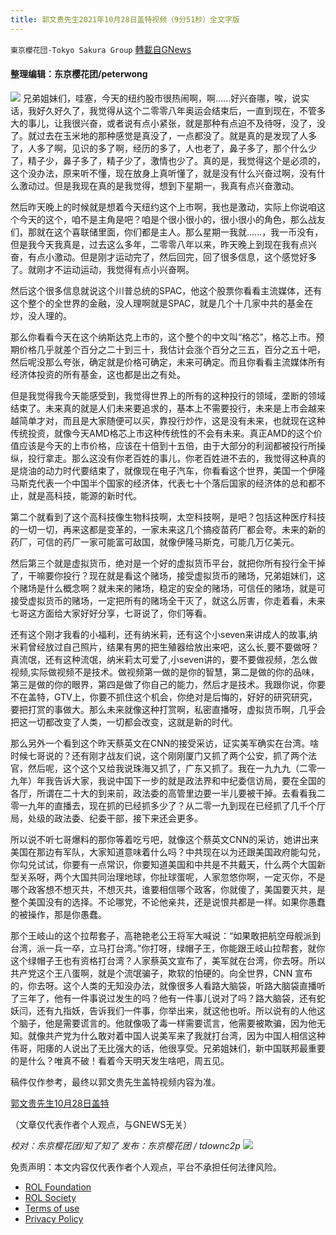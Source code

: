 ```yaml
---
title: 郭文贵先生2021年10月28日盖特视频（9分51秒）全文字版
---
```

`東京櫻花団-Tokyo Sakura Group` [轉載自GNews](https://gnews.org/zh-hans/1624779/)

#### 整理编辑：东京樱花团/peterwong
![](https://assets.gnews.org/wp-content/uploads/2021/10/121.png)
兄弟姐妹们，哇塞，今天的纽约股市很热闹啊，啊……好兴奋哪，唉，说实话，我好久好久了，我觉得从这个二零零八年奥运会结束后，一直到现在，不管多大的事儿，让我很兴奋，或者说有点小紧张，就是那种有点迫不及待呀，没了，没了。就过去在玉米地的那种感觉是真没了，一点都没了。就是真的是发现了人多了，人多了啊，见识的多了啊，经历的多了，人也老了，鼻子多了，那个什么少了，精子少，鼻子多了，精子少了，激情也少了。真的是，我觉得这个是必须的，这个没办法，原来听不懂，现在放身上真听懂了，就是没有什么兴奋过啊，没有什么激动过。但是我现在真的是我觉得，想到下星期一，我真有点兴奋激动。

然后昨天晚上的时候就是想着今天纽约这个上市啊，我也是激动，实际上你说咱这个今天的这个，咱不是主角是吧？咱是个很小很小的，很小很小的角色，那么战友们，那就在这个喜联储里面，你们都是主人。那么星期一我就……，我一币没有，但是我今天我真是，过去这么多年，二零零八年以来，昨天晚上到现在我有点兴奋，有点小激动。但是刚才运动完了，然后回完，回了很多信息，这个感觉好多了。就刚才不运动运动，我觉得有点小兴奋啊。

然后这个很多信息就说这个川普总统的SPAC，他这个股票你看看主流媒体，还有这个整个的全世界的金融，没人理啊就是SPAC，就是几个十几家中共的基金在炒，没人理的。

那么你看看今天在这个纳斯达克上市的，这个整个的中文叫“格芯”，格芯上市。预期价格几乎就差个百分之二十到三十，我估计会涨个百分之三五，百分之五十吧，然后呢没那么夸张，确定就是价格可确定，未来可确定。而且你看看主流媒体所有经济体投资的所有基金，这也都是出之有处。

但是我觉得我今天能感受到，我觉得世界上的所有的这种投行的领域，垄断的领域结束了。未来真的就是人们未来要追求的，基本上不需要投行，未来是上市会越来越简单才对，而且是大家随便可以买，靠投行炒作，这是没有未来，也就现在这种传统投资，就像今天AMD格芯上市这种传统性的不会有未来。真正AMD的这个价值应该是今天的上市价格，应该在十倍到十五倍，由于大部分的利润都被投行所操纵，投行拿走。那么这没有你老百姓的事儿，你老百姓进不去的，我觉得这种真的是烧油的动力时代要结束了，就像现在电子汽车，你看看这个世界，美国一个伊隆马斯克代表一个中国半个国家的经济体，代表七十个落后国家的经济体的总和都不止，就是高科技，能源的新时代。

第二个就看到了这个高科技像生物科技啊，太空科技啊，是吧？包括这种医疗科技的一切一切，再来这都是变革的，一家未来这几个搞疫苗药厂都会夸。未来的新的药厂，可信的药厂一家可能富可敌国，就像伊隆马斯克，可能几万亿美元。

然后第三个就是虚拟货币，绝对是一个好的虚拟货币平台，就把你所有投行全干掉了，干嘛要你投行？现在就是看这个赌场，接受虚拟货币的赌场，兄弟姐妹们，这个赌场是什么概念啊？就未来的赌场，稳定的安全的赌场，可信任的赌场，就是可接受虚拟货币的赌场，一定把所有的赌场全干灭了，就这么厉害，你走着看，未来七哥这方面给大家好好分享，七哥说了，你们等看。

还有这个刚才我看的小福利，还有纳米莉，还有这个小seven来讲成人的故事,纳米莉曾经放过自己照片，结果有男的把生殖器给放出来吧，这么长,要不要做呀？真流氓，还有这种流氓，纳米莉太可爱了,小seven讲的，要不要做视频，怎么做视频,实际做视频不是技术。做视频第一做的是你的智慧，第二是做的你的品味，第三是做的你的眼界，第四是做了你自己的能力，然后才是技术。我跟你说，你要不在盖特，GTV上，你要不抓住这个机会，你绝对是后悔的，好好的研究研究，要把打赏的事做大。那么未来就像这种打赏啊，私密直播呀，虚拟货币啊，几乎会把这一切都改变了人类，一切都会改变，这就是新的时代。

那么另外一个看到这个昨天蔡英文在CNN的接受采访，证实美军确实在台湾。啥时候七哥说的？还有刚才战友们说，这个刚刚厦门又抓了两个公安，抓了两个法官，然后呢，这个这个又给我说珠海又抓了，广东又抓了。我在一九九九（二零一九年）年我告诉大家，我说中国下一步的就是政法界和中纪委信访局，要在全国的各厅，所谓在二十大的到来前，政法委的高管里边要一半儿要被干掉。去看看我二零一九年的直播去，现在抓的已经抓多少了？从二零一九到现在已经抓了几千个厅局，处级的政法委、纪委干部，接下来还会更多。

所以说不听七哥爆料的那你等着吃亏吧，就像这个蔡英文CNN的采访，她讲出来美国在那边有军队，大家知道意味着什么吗？中共现在以为还跟美国政府能勾兑，你勾兑试试，你要有一点常识，你要知道美国和中共是不共戴天，什么两个大国新型关系呀，两个大国共同治理地球，你扯球蛋呢，人家忽悠你啊，一定灭你，不是哪个政客想不想灭共，不想灭共，谁要相信哪个政客，你就傻了，美国要灭共，是整个美国没有的选择。不论哪党，不论他亲共，还是说恨共都是一样。如果你愚蠢的被操作，那是你愚蠢。

那个王岐山的这个拉帮套子，高艳艳老公王将军大喊说：“如果敢把航空母舰派到台湾，派一兵一卒，立马打台湾。”你打呀，绿帽子王，你能跟王岐山拉帮套，就你这个绿帽子王也有资格打台湾？人家蔡英文宣布了，美军就在台湾，你去呀。所以共产党这个王八蛋啊，就是个流氓骗子，欺软的怕硬的。向全世界，CNN 宣布的，你去呀。这个人类的无知没办法，就像很多人看路大脑袋，听路大脑袋直播听了三年了，他有一件事说过发生的吗？他有一件事儿说对了吗？路大脑袋，还有蛇妖闫，还有九指妖，告诉我们一件事，你举出来，就这他也听。所以说有的人他这个脑子，他是需要谎言的。他就像吸了毒一样需要谎言，他需要被欺骗，因为他无知。就像共产党为什么敢对着中国人说美军来了我就打台湾，因为中国人相信这种伟哥，阳痿的人说出了无比强大的话，他很享受。兄弟姐妹们，新中国联邦最重要的是什么？唯真不破！看着今天明天发生啥吧，周五见。

稿件仅作参考，最终以郭文贵先生盖特视频内容为准。

[郭文贵先生10月28日盖特](https://gettr.com/post/pfgby419f4)

（文章仅代表作者个人观点，与GNEWS无关）

*校对：东京樱花团/知了知了*
*发布：东京樱花团 / tdownc2p*
![](https://assets.gnews.org/wp-content/uploads/2021/08/image0-1-36.jpg)
 

免责声明：本文内容仅代表作者个人观点，平台不承担任何法律风险。

- [ROL Foundation](https://rolfoundation.org/)
- [ROL Society](https://rolsociety.org/)
- [Terms of use](https://gnews.org/terms-of-use-3/)
- [Privacy Policy](https://gnews.org/privacy-policy/)
